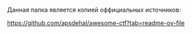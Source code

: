 Данная папка является копией оффициальных источников:

https://github.com/apsdehal/awesome-ctf?tab=readme-ov-file
